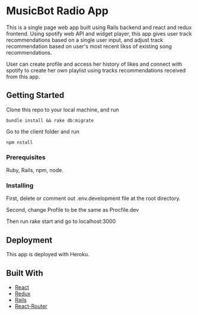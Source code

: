 # MusicBot Radio App

This is a single page web app built using Rails backend and react and redux frontend. Using spotify web API and widget player, this app gives user track recommendations based on a single user input, and adjust track recommendation based on user's most recent likss of existing song recommendations.

User can create profile and access her history of likes and connect with spotify to create her own playlist using tracks recommendations received from this app.

## Getting Started

Clone this repo to your local machine, and run
```
bundle install && rake db:migrate
```
Go to the client folder and run
```
npm nstall
```

### Prerequisites

Ruby, Rails, npm, node.


### Installing

First, delete or comment out .env.development file at the root directory.

Second, change Profile to be the same as Procfile.dev

Then run rake start and go to localhost:3000

## Deployment

This app is deployed with Heroku.

## Built With

* [React](https://reactjs.org/)
* [Redux](https://redux.js.org/)
* [Rails](https://api.rubyonrails.org/)
* [React-Router](https://reacttraining.com/react-router/web/guides/quick-start)
